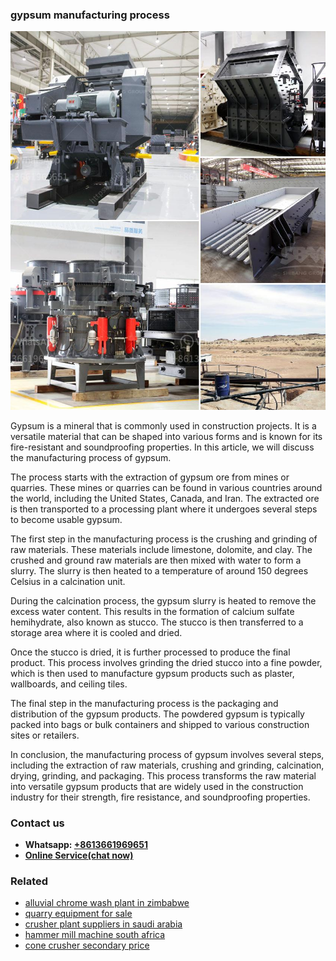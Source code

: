 <h3>gypsum manufacturing process</h3><img src='1704951807.jpg' alt=''><p>Gypsum is a mineral that is commonly used in construction projects. It is a versatile material that can be shaped into various forms and is known for its fire-resistant and soundproofing properties. In this article, we will discuss the manufacturing process of gypsum.</p><p>The process starts with the extraction of gypsum ore from mines or quarries. These mines or quarries can be found in various countries around the world, including the United States, Canada, and Iran. The extracted ore is then transported to a processing plant where it undergoes several steps to become usable gypsum.</p><p>The first step in the manufacturing process is the crushing and grinding of raw materials. These materials include limestone, dolomite, and clay. The crushed and ground raw materials are then mixed with water to form a slurry. The slurry is then heated to a temperature of around 150 degrees Celsius in a calcination unit.</p><p>During the calcination process, the gypsum slurry is heated to remove the excess water content. This results in the formation of calcium sulfate hemihydrate, also known as stucco. The stucco is then transferred to a storage area where it is cooled and dried.</p><p>Once the stucco is dried, it is further processed to produce the final product. This process involves grinding the dried stucco into a fine powder, which is then used to manufacture gypsum products such as plaster, wallboards, and ceiling tiles.</p><p>The final step in the manufacturing process is the packaging and distribution of the gypsum products. The powdered gypsum is typically packed into bags or bulk containers and shipped to various construction sites or retailers.</p><p>In conclusion, the manufacturing process of gypsum involves several steps, including the extraction of raw materials, crushing and grinding, calcination, drying, grinding, and packaging. This process transforms the raw material into versatile gypsum products that are widely used in the construction industry for their strength, fire resistance, and soundproofing properties.</p><h3>Contact us</h3><ul><li><strong>Whatsapp:&nbsp;<a href="https://wa.me/8613661969651">+8613661969651</a></strong></li><li><a href="https://swt.shibang-china.com/?git&amp;zhl&amp;gypsum manufacturing process"><strong>Online Service(chat now)</strong></a></li></ul><h3>Related</h3><ul><li><a href='alluvial chrome wash plant in zimbabwe.md'>alluvial chrome wash plant in zimbabwe</a></li><li><a href='quarry equipment for sale.md'>quarry equipment for sale</a></li><li><a href='crusher plant suppliers in saudi arabia.md'>crusher plant suppliers in saudi arabia</a></li><li><a href='hammer mill machine south africa.md'>hammer mill machine south africa</a></li><li><a href='cone crusher secondary price.md'>cone crusher secondary price</a></li></ul>